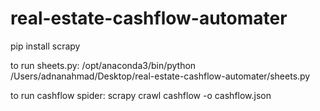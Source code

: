 # real-estate-cashflow-automater

pip install scrapy

to run sheets.py: /opt/anaconda3/bin/python /Users/adnanahmad/Desktop/real-estate-cashflow-automater/sheets.py

to run cashflow spider: scrapy crawl cashflow -o cashflow.json
